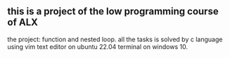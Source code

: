 ## this is a project of the low programming course of ALX

the project: function and nested loop.
all the tasks is solved by c language using vim text editor on ubuntu 22.04 terminal on windows 10.
